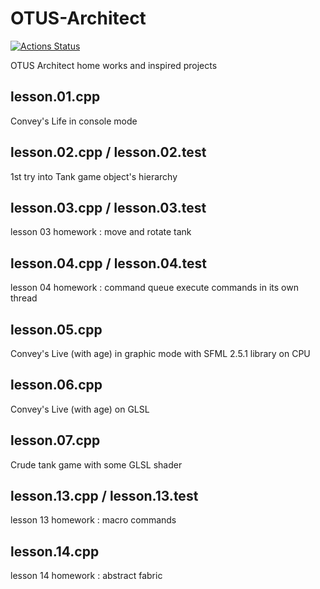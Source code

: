 # OTUS-Architect
[![Actions Status](https://github.com/madmazoku/OTUS-Architect/actions/workflows/msbuild.yml/badge.svg)](https://github.com/madmazoku/OTUS-Architect/actions)

OTUS Architect home works and inspired projects

## lesson.01.cpp
Convey's Life in console mode

## lesson.02.cpp / lesson.02.test
1st try into Tank game object's hierarchy

## lesson.03.cpp / lesson.03.test
lesson 03 homework : move and rotate tank

## lesson.04.cpp / lesson.04.test
lesson 04 homework : command queue execute commands in its own thread

## lesson.05.cpp
Convey's Live (with age) in graphic mode with SFML 2.5.1 library on CPU

## lesson.06.cpp
Convey's Live (with age) on GLSL

## lesson.07.cpp
Crude tank game with some GLSL shader 

## lesson.13.cpp / lesson.13.test
lesson 13 homework : macro commands

## lesson.14.cpp
lesson 14 homework : abstract fabric